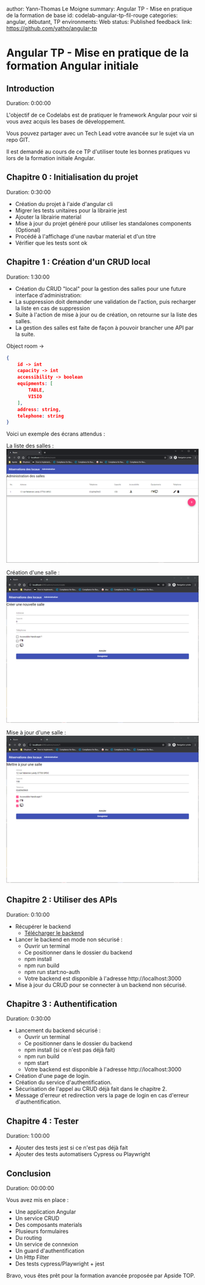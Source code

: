 author: Yann-Thomas Le Moigne
summary: Angular TP - Mise en pratique de la formation de base
id: codelab-angular-tp-fil-rouge
categories: angular, débutant, TP
environments: Web
status: Published
feedback link: https://github.com/yatho/angular-tp

# Angular TP - Mise en pratique de la formation Angular initiale

## Introduction
Duration: 0:00:00

L'objectif de ce Codelabs est de pratiquer le framework Angular pour voir si vous avez acquis les bases de développement.

Vous pouvez partager avec un Tech Lead votre avancée sur le sujet via un repo GIT.

Il est demandé au cours de ce TP d'utiliser toute les bonnes pratiques vu lors de la formation initiale Angular.

## Chapitre 0 : Initialisation du projet
Duration: 0:30:00

- Création du projet à l'aide d'angular cli
- Migrer les tests unitaires pour la librairie jest
- Ajouter la librairie material
- Mise à jour du projet généré pour utiliser les standalones components (Optional)
- Procédé à l'affichage d'une navbar material et d'un titre
- Vérifier que les tests sont ok

## Chapitre 1 : Création d'un CRUD local
Duration: 1:30:00

- Création du CRUD "local" pour la gestion des salles pour une future interface d'administration:
- La suppression doit demander une validation de l'action, puis recharger la liste en cas de suppression
- Suite à l'action de mise à jour ou de création, on retourne sur la liste des salles.
- La gestion des salles est faite de façon à pouvoir brancher une API par la suite.

Object room ->
```json
{
    id -> int
    capacity -> int
    accessibility -> boolean
    equipments: [
        TABLE,
        VISIO
    ],
    address: string,
    telephone: string
}
```

Voici un exemple des écrans attendus :

La liste des salles :
![Liste des salles](tp-sample-interface/admin-list.png)

Création d'une salle :
![Création d'une salle](tp-sample-interface/create-room.png)

Mise à jour d'une salle :
![Détails d'une salle](tp-sample-interface/room-detail.png)

## Chapitre 2 : Utiliser des APIs
Duration: 0:10:00

- Récupérer le backend
    - [Télécharger le backend](https://download-directory.github.io?url=https://github.com/yatho/angular-tp/tree/main/room-backend)
- Lancer le backend en mode non sécurisé :
    - Ouvrir un terminal
    - Ce positionner dans le dossier du backend
    - npm install
    - npm run build
    - npm run start:no-auth
    - Votre backend est disponible à l'adresse http://localhost:3000
- Mise à jour du CRUD pour se connecter à un backend non sécurisé.

## Chapitre 3 : Authentification
Duration: 0:30:00

- Lancement du backend sécurisé :
  - Ouvrir un terminal
  - Ce positionner dans le dossier du backend
  - npm install (si ce n'est pas déjà fait)
  - npm run build
  - npm start
  - Votre backend est disponible à l'adresse http://localhost:3000
- Création d'une page de login.
- Création du service d'authentification.
- Sécurisation de l'appel au CRUD déjà fait dans le chapitre 2.
- Message d'erreur et redirection vers la page de login en cas d'erreur d'authentification.

## Chapitre 4 : Tester
Duration: 1:00:00

- Ajouter des tests jest si ce n'est pas déjà fait
- Ajouter des tests automatisers Cypress ou Playwright

<!-- ## Chapitre 5 : Bonnes pratiques de performance
Duration: 1:00:00

- Améliorer les performances (diminuer la taille des bundles générés + Optimiser le cycle de vie des objets angular).
- Augmenter la réutilisabilité du code.
- Déplacer les portions de code réutilisable dans une librairie séparée. -->

## Conclusion
Duration: 00:00:00

Vous avez mis en place :
- Une application Angular
- Un service CRUD
- Des composants materials
- Plusieurs formulaires
- Du routing
- Un service de connexion
- Un guard d'authentification
- Un Http Filter
- Des tests cypress/Playwright + jest 

Bravo, vous êtes prêt pour la formation avancée proposée par Apside TOP.